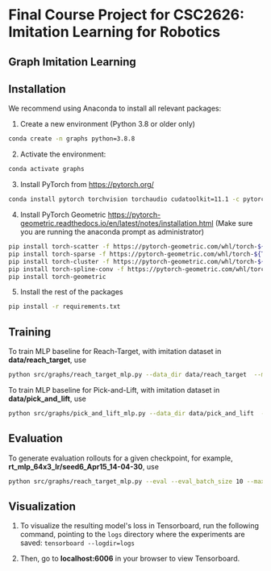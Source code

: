 # Final Course Project for CSC2626: Imitation Learning for Robotics

## Graph Imitation Learning

## Installation

We recommend using Anaconda to install all relevant packages:

1. Create a new environment (Python 3.8 or older only)

```bash
conda create -n graphs python=3.8.8
```

2. Activate the environment:

```bash
conda activate graphs
```

3. Install PyTorch from https://pytorch.org/

```bash
conda install pytorch torchvision torchaudio cudatoolkit=11.1 -c pytorch -c=conda-forge
```

4. Install PyTorch Geometric https://pytorch-geometric.readthedocs.io/en/latest/notes/installation.html (Make sure you are running the anaconda prompt as administrator)

```bash
pip install torch-scatter -f https://pytorch-geometric.com/whl/torch-${TORCH}+${CUDA}.html
pip install torch-sparse -f https://pytorch-geometric.com/whl/torch-${TORCH}+${CUDA}.html
pip install torch-cluster -f https://pytorch-geometric.com/whl/torch-${TORCH}+${CUDA}.html
pip install torch-spline-conv -f https://pytorch-geometric.com/whl/torch-${TORCH}+${CUDA}.html
pip install torch-geometric

```

5. Install the rest of the packages

```bash
pip install -r requirements.txt
```

## Training

<!-- [0]: joint position
[1]: joint velocity
[2]: Gripper open/close
[3]: Gripper pose -->

To train MLP baseline for Reach-Target, with imitation dataset in **data/reach_target**, use

```bash
python src/graphs/reach_target_mlp.py --data_dir data/reach_target  --model_name mlp --hidden_dims 64 64 64 --num_epochs 3000 --lr 0.0001 --eval_when_train --tag 64x3_lr --seed 9
```

To train MLP baseline for Pick-and-Lift, with imitation dataset in **data/pick_and_lift**, use

```bash
python src/graphs/pick_and_lift_mlp.py --data_dir data/pick_and_lift  --model_name mlp --hidden_dims 64 64 64 --num_epochs 3000 --lr 0.0001 --eval_when_train --tag 64x3_lr --seed 9
```

## Evaluation

To generate evaluation rollouts for a given checkpoint, for example, **rt_mlp_64x3_lr/seed6_Apr15_14-04-30**, use

```bash
python src/graphs/reach_target_mlp.py --eval --eval_batch_size 10 --max_episode_length 250 --checkpoint_dir logs/rt_mlp_64x3_lr/seed6_Apr15_14-04-30/ --seed 66 --render
```

## Visualization

1. To visualize the resulting model's loss in Tensorboard, run the following command, pointing to the `logs` directory where the experiments are saved:
   `tensorboard --logdir=logs`

2. Then, go to **localhost:6006** in your browser to view Tensorboard.
